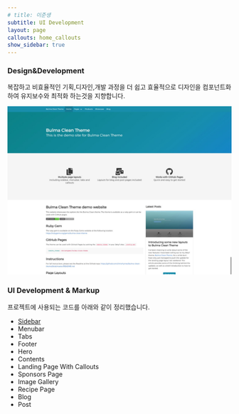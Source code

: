 ```yaml
---
# title: 이준생
subtitle: UI Development
layout: page
callouts: home_callouts
show_sidebar: true
---
```


### Design&Development

복잡하고 비효율적인 기획,디자인,개발 과정을 더 쉽고 효율적으로 디자인을 컴포넌트화 하여 유지보수와 최적화 하는것을 지향합니다.

![GitHub Repo stars](/img/bulma-clean-theme-4by3.jpg)



### UI Development & Markup
프로젝트에 사용되는 코드를 아래와 같이 정리했습니다.

* [Sidebar](/)
* Menubar
* Tabs
* Footer
* Hero
* Contents
* Landing Page With Callouts
* Sponsors Page
* Image Gallery
* Recipe Page
* Blog
* Post
